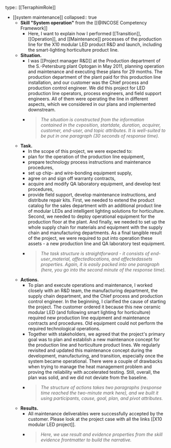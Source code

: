 type:: [[TerraphimRole]]

- [[system maintenance]]
  collapsed:: true
	- **Skill "System operation"** from the [[@INCOSE Competency Framework]]
		- Here, I want to explain how I performed [[Transition]], [[Operation]], and [[Maintenance]] processes of the production line for the X10 modular LED product R&D and launch, including the smart-lighting horticulture product line.
	- **Situation.**
		- I was [[Project manager R&D]] at the Production department of the S.-Petersburg plant Optogan in May 2011, planning operation and maintenance and executing these plans for 29 months. The production department of the plant paid for this production line installation, and our customer was the Chief process and production control engineer. We did this project for LED production line operators, process engineers, and field support engineers. All of them were operating the line in different aspects, which we considered in our plans and implemented downstream.
		- > *The situation is constructed from the information contained in the cvposition, startdate, duration, acquirer, customer, end-user, and topic attributes. It is well-suited to be put in one paragraph (30 seconds of response time).*
	- **Task.**
		- In the scope of this project, we were expected to:
		- plan for the operation of the production line equipment,
		- prepare technology process instructions and maintenance procedures,
		- set up chip- and wire-bonding equipment supply,
		- agree on and sign off warranty contracts,
		- acquire and modify QA laboratory equipment, and develop test procedures,
		- provide field support, develop maintenance instructions, and distribute repair kits.
		  First, we needed to extend the product catalog for the sales department with an additional product line of modular LEDs and intelligent lighting solutions for horticulture. Second, we needed to deploy operational equipment for the production floor at the plant. And finally, we needed to set up the whole supply chain for materials and equipment with the supply chain and manufacturing departments. As a final tangible result of the project, we were required to put into operation these assets - a new production line and QA laboratory test equipment.
		- > *The task structure is straightforward - it consists of end-user_material, affectedlocations, and affectedassets properties. Again, it is easily packed into one paragraph (here, you go into the second minute of the response time).*
	- **Actions.**
		- To plan and execute operations and maintenance, I worked closely with an R&D team, the manufacturing department, the supply chain department, and the Chief process and production control engineer. In the beginning, I clarified the cause of starting the project. The customer ordered it because this new ceramic modular LED (and following smart lighting for horticulture) required new production line equipment and maintenance contracts and procedures. Old equipment could not perform the required technological operations.
		- Together with stakeholders, we agreed that the project's primary goal was to plan and establish a new maintenance concept for the production line and horticulture product lines. We regularly revisited and updated this maintenance concept during the development, manufacturing, and transition, especially once the system became operational. There were a couple of drawbacks when trying to manage the heat management problem and proving the reliability with accelerated testing. Still, overall, the plan was solid, and we did not deviate from the baseline.
		- > *The structure of actions takes two paragraphs (response time reached the two-minute mark here), and we built it using participants, cause, goal, plan, and pivot attributes.*
	- **Results.**
		- All maintenance deliverables were successfully accepted by the customer. Please look at the project case with all the links [[X10 modular LED project]].
		- > *Here, we use result and evidence properties from the skill evidence frontmatter to build the narrative.*